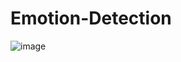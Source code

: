 # Emotion-Detection

![image](https://github.com/Shreyanampally/Emotion-Detection/assets/92994005/a2624fca-14ae-40a9-a11f-00bea3322024)
